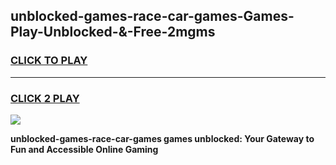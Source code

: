 
## unblocked-games-race-car-games-Games-Play-Unblocked-&-Free-2mgms
<h3>
<a href="https://premium76.site?title=unblocked-games-race-car-games&ref=24A">CLICK TO PLAY</a></h3>
<hr>

<h3>
<a href="https://premium76.site?title=unblocked-games-race-car-games&ref=24A">CLICK 2 PLAY</a>
  
</h3>

<a href="https://premium76.site?title=unblocked-games-race-car-games&ref=24A"><img src="https://clearcache.store/games.png"></a>


**unblocked-games-race-car-games games unblocked: Your Gateway to Fun and Accessible Online Gaming**
